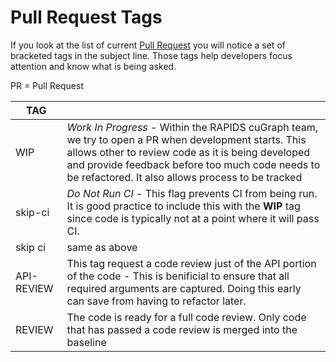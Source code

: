 # Pull Request Tags
If you look at the list of current [Pull Request](https://github.com/rapidsai/cugraph/pulls) you will notice a set of bracketed tags in the subject line. Those tags help developers focus attention and know what is being asked.  

PR = Pull Request

|  TAG       |                                                       |
|------------|-------------------------------------------------------|
| WIP        | _Work In Progress_ - Within the RAPIDS cuGraph team, we try to open a PR when development starts.  This allows other to review code as it is being developed and provide feedback before too much code needs to be refactored.  It also allows process to be tracked |
| skip-ci    | _Do Not Run CI_ - This flag prevents CI from being run.  It is good practice to include this with the **WIP** tag since code is typically not at a point where it will pass CI.  |
| skip ci    | same as above                                          |
| API-REVIEW | This tag request a code review just of the API portion of the code - This is benificial to ensure that all required arguments are captured.  Doing this early can save from having to refactor later. |
| REVIEW     | The code is ready for a full code review.  Only code that has passed a code review is merged into the baseline  |